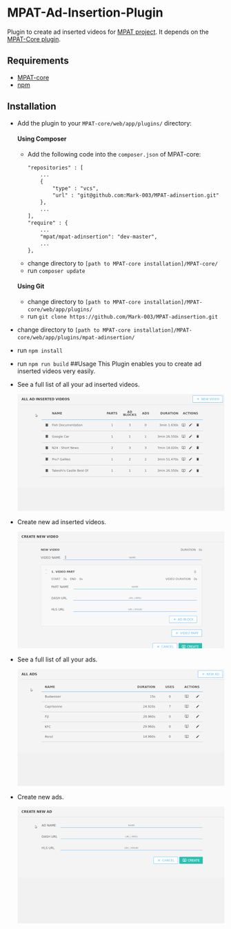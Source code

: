 # MPAT-Ad-Insertion-Plugin
Plugin to create ad inserted videos for [MPAT project](http://mpat.eu/).
It depends on the [MPAT-Core plugin](https://github.com/MPAT-eu).

## Requirements

* [MPAT-core](https://github.com/MPAT-eu/MPAT-core#installation)
* [npm](https://docs.npmjs.com/getting-started/installing-node)

## Installation

* Add the plugin to your `MPAT-core/web/app/plugins/` directory:  
  #### Using Composer
  * Add the following code into the `composer.json` of MPAT-core:
    ``` 
    "repositories" : [
        ...
        {
            "type" : "vcs",
            "url" : "git@github.com:Mark-003/MPAT-adinsertion.git"
        },
        ...
    ],
    "require" : {
        ...
        "mpat/mpat-adinsertion": "dev-master",
        ...
    },
    ```
  * change directory to `[path to MPAT-core installation]/MPAT-core/`
  * run `composer update`
  #### Using Git
    * change directory to `[path to MPAT-core installation]/MPAT-core/web/app/plugins/`
    *  run `git clone https://github.com/Mark-003/MPAT-adinsertion.git`
    
* change directory to `[path to MPAT-core installation]/MPAT-core/web/app/plugins/mpat-adinsertion/`
* run `npm install`
* run `npm run build`
##Usage
This Plugin enables you to create ad inserted videos very easily.
* See a full list of all your ad inserted videos.

  ![table of all ad inserted videos](assets/gifs/allAdInsertedVideos-480.gif)
* Create new ad inserted videos.

  ![create new ad inserted videos](assets/gifs/newVideo-480.gif)
* See a full list of all your ads.

  ![table of all ads](assets/gifs/allAds-480.gif)
* Create new ads.

  ![create new ads](assets/gifs/newAd-480.gif)